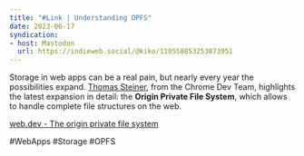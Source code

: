 ```yaml
---
title: "#Link | Understanding OPFS"
date: 2023-06-17
syndication: 
- host: Mastodon
  url: https://indieweb.social/@kiko/110558853253873951
---
```


Storage in web apps can be a real pain, but nearly every year the possibilities expand. [Thomas Steiner](https://toot.cafe/@tomayac), from the Chrome Dev Team, highlights the latest expansion in detail: the **Origin Private File System**, which allows to handle complete file structures on the web.

[web.dev - The origin private file system](https://web.dev/origin-private-file-system/)

#WebApps #Storage #OPFS
